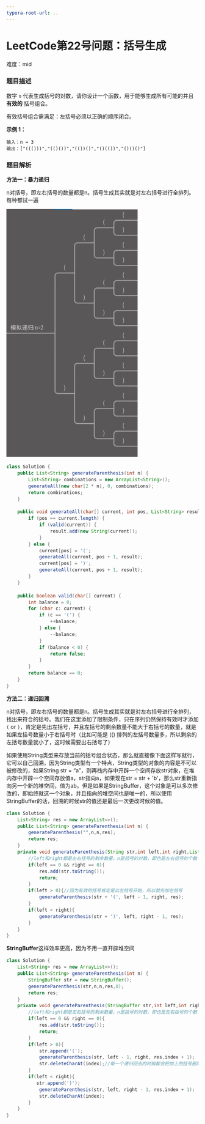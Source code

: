 ```yaml
---
typora-root-url: ..
---
```


# LeetCode第22号问题：括号生成

难度：mid

### 题目描述

数字 `n` 代表生成括号的对数，请你设计一个函数，用于能够生成所有可能的并且 **有效的** 括号组合。

有效括号组合需满足：左括号必须以正确的顺序闭合。

**示例 1：**

```
输入：n = 3
输出：["((()))","(()())","(())()","()(())","()()()"]
```

### 题目解析

**方法一：暴力递归**

n对括号，即左右括号的数量都是n。括号生成其实就是对左右括号进行全排列。每种都试一遍

![递归](/image/22递归.png)

```java
class Solution {
    public List<String> generateParenthesis(int n) {
        List<String> combinations = new ArrayList<String>();
        generateAll(new char[2 * n], 0, combinations);
        return combinations;
    }

    public void generateAll(char[] current, int pos, List<String> result) {
        if (pos == current.length) {
            if (valid(current)) {
                result.add(new String(current));
            }
        } else {
            current[pos] = '(';
            generateAll(current, pos + 1, result);
            current[pos] = ')';
            generateAll(current, pos + 1, result);
        }
    }

    public boolean valid(char[] current) {
        int balance = 0;
        for (char c: current) {
            if (c == '(') {
                ++balance;
            } else {
                --balance;
            }
            if (balance < 0) {
                return false;
            }
        }
        return balance == 0;
    }
}
```

**方法二：递归回溯**

n对括号，即左右括号的数量都是n。括号生成其实就是对左右括号进行全排列，找出来符合的括号。我们在这里添加了限制条件，只在序列仍然保持有效时才添加 `(` or `)`，肯定是先出左括号，并且左括号的剩余数量不能大于右括号的数量，就是如果左括号数量小于右括号时（比如可能是 (()   排列的左括号数量多，所以剩余的左括号数量就小了，这时候需要出右括号了）

如果使用String类型来存放当前的括号组合状态，那么就直接像下面这样写就行，它可以自己回溯，因为String类型有一个特点，String类型的对象的内容是不可以被修改的，如果String str = “a”，则再栈内存中开辟一个空间存放str对象，在堆内存中开辟一个空间存放值a，str指向a，如果现在str = str + 'b'，那么str重新指向另一个新的堆空间，值为ab。但是如果是StringBuffer，这个对象是可以多次修改的，即始终就这一个对象，并且指向的堆空间也是唯一的，所以使用StringBuffer的话，回溯的时候str的值还是最后一次更改时候的值。

```java
class Solution {
    List<String> res = new ArrayList<>();
    public List<String> generateParenthesis(int n) {
        generateParenthesis("",n,n,res);
        return res;
    }
    private void generateParenthesis(String str,int left,int right,List<String> res){
        //left和right都是左右括号的剩余数量，n是括号的对数，即也是左右括号的个数
        if(left == 0 && right == 0){
            res.add(str.toString());
            return; 
        }
        if(left > 0){//因为有效的括号肯定是以左括号开始，所以就先加左括号
            generateParenthesis(str + '(', left - 1, right, res);
        }
        if(left < right){
            generateParenthesis(str + ')', left, right - 1, res);
        }
    }
}
```

**StringBuffer**这样效率更高，因为不用一直开辟堆空间

```java
class Solution {
    List<String> res = new ArrayList<>();
    public List<String> generateParenthesis(int n) {
        StringBuffer str = new StringBuffer();
        generateParenthesis(str,n,n,res,0);
        return res;
    }
    private void generateParenthesis(StringBuffer str,int left,int right,List<String> res,int index){
        //left和right都是左右括号的剩余数量，n是括号的对数，即也是左右括号的个数
        if(left == 0 && right == 0){
            res.add(str.toString());
            return; 
        }
        if(left > 0){
            str.append('(');
            generateParenthesis(str, left - 1, right, res,index + 1);
            str.deleteCharAt(index);//每一个递归回去的时候都会把加上的括号删除
        }
        if(left < right){
           str.append(')');
            generateParenthesis(str, left, right - 1, res,index + 1);
            str.deleteCharAt(index);
        }
    }
}
```

